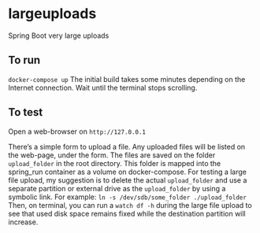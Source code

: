 # largeuploads
Spring Boot very large uploads

## To run 
`docker-compose up`
The initial build takes some minutes depending on the Internet connection.
Wait until the terminal stops scrolling.

## To test
Open a web-browser on `http://127.0.0.1`

There’s a simple form to upload a file.
Any uploaded files will be listed on the web-page, under the form.
The files are saved on the folder `upload_folder` in the root directory. This folder is mapped into the spring_run container as a volume on docker-compose.
For testing a large file upload, my suggestion is to delete the actual `upload_folder` and use a separate partition or external drive as the `upload_folder` by using a symbolic link.
For example:
`ln -s /dev/sdb/some_folder ./upload_folder`
Then, on terminal, you can run a `watch df -h` during the large file upload to see that used disk space remains fixed while the destination partition will increase. 
